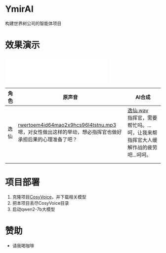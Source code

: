 # YmirAI
构建世界树公司的智能体项目

# 效果演示

<iframe frameborder="no" border="0" marginwidth="0" marginheight="0" width=330 height=86 src="cosy_app/character/changchun/2ynqkip0d01q7imqx0crvebanywu8ld.mp3">音频文件无法显示</iframe>

<audio src="cosy_app/character/changchun/2ynqkip0d01q7imqx0crvebanywu8ld.mp3">音频文件无法显示</audio>


| 角色 | 原声音                                                                                                       | AI合成                                                                         |
|----|-----------------------------------------------------------------------------------------------------------|------------------------------------------------------------------------------|
| 逸仙 | [rwertoem4id64mao2x9hcs96l4tstnu.mp3](cosy_app/character/yixian/rwertoem4id64mao2x9hcs96l4tstnu.mp3)<br/>嗯，对女性做出这样的举动，想必指挥官也做好承担后果的心理准备了吧？ | [逸仙.wav](assert/%D2%DD%CF%C9.wav)</br>指挥官，需要帮忙吗。...呵，让我来帮指挥官大人缓解作战的疲劳吧...呵呵。 |
|    |                                                                 |                                                                              |
|    |                                                                                                           |                                                                              |




# 项目部署
1. 克隆项目[CosyVoice](https://github.com/FunAudioLLM/CosyVoice)，并下载相关模型
2. 把本项目丢尽CosyVoice目录
3. 启动qwen2-7b大模型

# 赞助
- 请我喝咖啡


